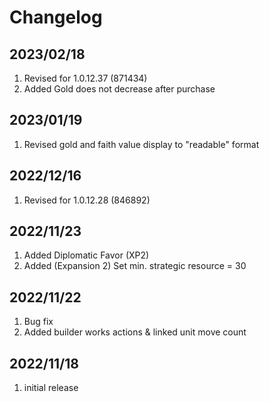 # Changelog

## 2023/02/18  
1. Revised for 1.0.12.37 (871434)
1. Added Gold does not decrease after purchase

## 2023/01/19
1. Revised gold and faith value display to "readable" format

## 2022/12/16
1. Revised for 1.0.12.28 (846892)

## 2022/11/23
1. Added Diplomatic Favor (XP2)
1. Added (Expansion 2) Set min. strategic resource = 30

## 2022/11/22
1. Bug fix
2. Added builder works actions & linked unit move count   

## 2022/11/18
1. initial release
